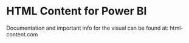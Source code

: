 # HTML Content for Power BI

Documentation and important info for the visual can be found at: html-content.com
